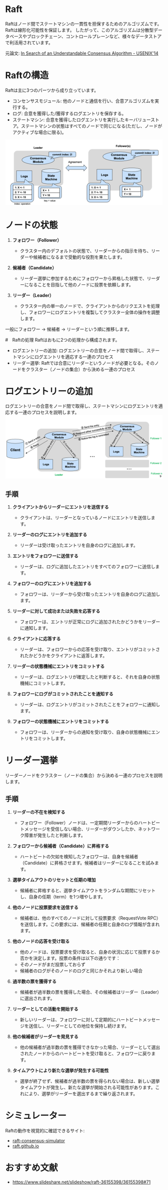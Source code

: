 # Raft
Raftはノード間でステートマシンの一貫性を担保するためのアルゴリズムです。
Raftは線形化可能性を保証します。
したがって、このアルゴリズムは分散型データベースやブロックチェーン、コントロールプレーンなど、様々なデータストアで利活用されています。

元論文: [In Search of an Understandable Consensus Algorithm - USENIX'14](https://www.usenix.org/system/files/conference/atc14/atc14-paper-ongaro.pdf)

# Raftの構造
Raftは主に3つのパーツから成り立っています。
- コンセンサスモジュール: 他のノードと通信を行い、合意アルゴリズムを実行する。
- ログ: 合意を獲得した/獲得するログエントリを保存する。
- ステートマシン: 合意を獲得したログエントリを実行したキーバリューストア。ステートマシンの状態はすべてのノードで同じになる(ただし、ノードがアクティブな場合に限る)。

![Raft Overview](imgs/raft-overview.png)


# ノードの状態
1. **フォロワー（Follower）**
   - クラスター内のデフォルトの状態で、リーダーからの指示を待ち、リーダーや候補者になるまで受動的な役割を果たします。

2. **候補者（Candidate）**
   - リーダー選挙に参加するためにフォロワーから昇格した状態で、リーダーになることを目指して他のノードに投票を依頼します。

3. **リーダー（Leader）**
   - クラスター内の単一のノードで、クライアントからのリクエストを処理し、フォロワーにログエントリを複製してクラスター全体の操作を調整します。

一般にフォロワー -> 候補者 -> リーダーという順に推移します。

#　Raftの処理
Raftはおもに2つの処理から構成されます。
- ログエントリーの追加: ログエントリーの合意をノード間で取得し、ステートマシンにログエントリを適応する一連のプロセス
- リーダー選挙: Raftでは合意にリーダーというノードが必要となる。そのノードをクラスター（ノードの集合）から決める一連のプロセス

# ログエントリーの追加
ログエントリーの合意をノード間で取得し、ステートマシンにログエントリを適応する一連のプロセスを説明します。
![Raft Overview](imgs/raft-append-entries.png)


## 手順

1. **クライアントからリーダーにエントリを送信する**
   - クライアントは、リーダーとなっているノードにエントリを送信します。

2. **リーダーのログにエントリを追加する**
   - リーダーは受け取ったエントリを自身のログに追加します。

3. **エントリをフォロワーに送信する**
   - リーダーは、ログに追加したエントリをすべてのフォロワーに送信します。

4. **フォロワーのログにエントリを追加する**
   - フォロワーは、リーダーから受け取ったエントリを自身のログに追加します。

5. **リーダーに対して成功または失敗を応答する**
   - フォロワーは、エントリが正常にログに追加されたかどうかをリーダーに通知します。

6. **クライアントに応答する**
   - リーダーは、フォロワーからの応答を受け取り、エントリがコミットされたかどうかをクライアントに返答します。

7. **リーダーの状態機械にエントリをコミットする**
   - リーダーは、ログエントリが確定したと判断すると、それを自身の状態機械にコミットします。

8. **フォロワーにログがコミットされたことを通知する**
   - リーダーは、ログエントリがコミットされたことをフォロワーに通知します。

9. **フォロワーの状態機械にエントリをコミットする**
   - フォロワーは、リーダーからの通知を受け取り、自身の状態機械にエントリをコミットします。


# リーダー選挙
リーダーノードをクラスター（ノードの集合）から決める一連のプロセスを説明します。

## 手順
1. **リーダーの不在を検知する**
   - フォロワー（Follower）ノードは、一定期間リーダーからのハートビートメッセージを受信しない場合、リーダーがダウンしたか、ネットワーク障害が発生したと判断します。

2. **フォロワーから候補者（Candidate）に昇格する**
   - ハートビートの欠如を検知したフォロワーは、自身を候補者（Candidate）に昇格させます。候補者はリーダーになることを試みます。

3. **選挙タイムアウトのリセットと任期の増加**
   - 候補者に昇格すると、選挙タイムアウトをランダムな期間にリセットし、自身の任期（term）を1つ増やします。

4. **他のノードに投票要求を送信する**
   - 候補者は、他のすべてのノードに対して投票要求（RequestVote RPC）を送信します。この要求には、候補者の任期と自身のログ情報が含まれます。

5. **他のノードの応答を受け取る**
   - 他のノードは、投票要求を受け取ると、自身の状況に応じて投票するか否かを決定します。投票の条件は以下の通りです：
   - そのノードがまだ投票しておらず
   - 候補者のログがそのノードのログと同じかそれより新しい場合

6. **過半数の票を獲得する**
   - 候補者が過半数の票を獲得した場合、その候補者はリーダー（Leader）に選出されます。

7. **リーダーとしての活動を開始する**
   - 新しいリーダーは、フォロワーに対して定期的にハートビートメッセージを送信し、リーダーとしての地位を保持し続けます。

8. **他の候補者がリーダーを発見する**
   - 他の候補者が過半数の票を獲得できなかった場合、リーダーとして選出されたノードからのハートビートを受け取ると、フォロワーに戻ります。

9. **タイムアウトにより新たな選挙が発生する可能性**
   - 選挙が終了せず、候補者が過半数の票を得られない場合は、新しい選挙タイムアウトが発生し、新たな選挙が開始される可能性があります。これにより、選挙がリーダーを選出するまで繰り返されます。

# シミュレーター

Raftの動作を視覚的に確認できるサイト:
- [raft-consensus-simulator](https://observablehq.com/@stwind/raft-consensus-simulator)
- [raft.github.io](https://raft.github.io/)


# おすすめ文献
- https://www.slideshare.net/slideshow/raft-36155398/36155398#71